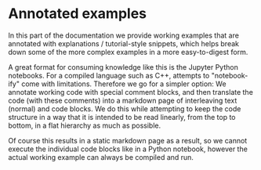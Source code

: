 # Annotated examples

In this part of the documentation we provide working examples that are annotated
with explanations / tutorial-style snippets, which helps break down some of the
more complex examples in a more easy-to-digest form.

A great format for consuming knowledge like this is the Jupyter Python notebooks.
For a compiled language such as C++, attempts to "notebook-ify" come with limitations.
Therefore we go for a simpler option: We annotate working code with special comment
blocks, and then translate the code (with these comments)
into a markdown page of interleaving text (normal)
and code blocks. We do this while attempting to keep the code structure in a way that it is
intended to be read linearly, from the top to bottom, in a flat hierarchy as much as
possible.

Of course this results in a static markdown page as a result, so we cannot execute
the individual code blocks like in a Python notebook, however the actual working
example can always be compiled and run.